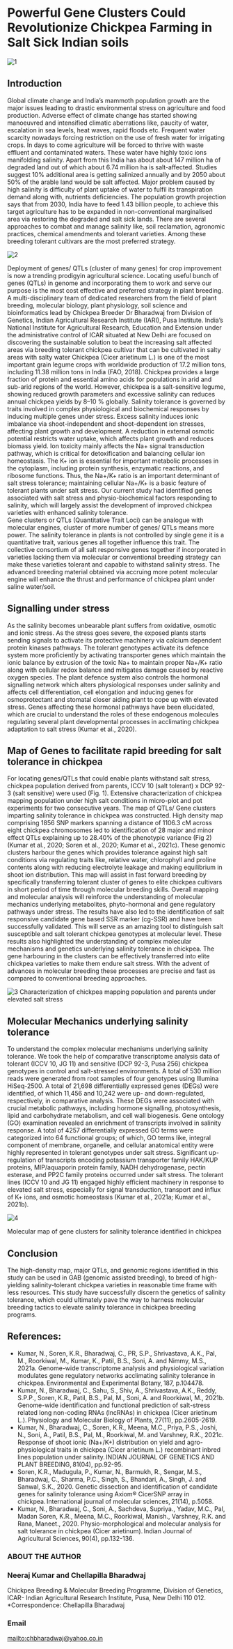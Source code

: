 # Powerful Gene Clusters Could Revolutionize Chickpea Farming in Salt Sick Indian soils 
![1](https://user-images.githubusercontent.com/85151795/187824533-0be34b07-15db-481c-855c-18963d6bd59c.jpg)

## Introduction
Global climate change and India’s mammoth population growth are the major issues leading to drastic environmental stress on agriculture and food production. Adverse effect of climate change has started showing manoeuvred and intensified climatic aberrations like, paucity of water, escalation in sea levels, heat waves, rapid floods etc. Frequent water scarcity nowadays forcing restriction on the use of fresh water for irrigating crops. In days to come agriculture will be forced to thrive with waste effluent and contaminated waters. These water have highly toxic ions manifolding salinity. Apart from this India has about about 147 million ha of degraded land out of which about 6.74 million ha is salt-affected. Studies suggest 10% additional area is getting salinized annually and by 2050 about 50% of the arable land would be salt affected. Major problem caused by high salinity is difficulty of plant uptake of water to fulfil its transpiration demand along with, nutrients deficiencies. The population growth projection says that from 2030, India have to feed 1.43 billion people, to achieve this target agriculture has to be expanded in non-conventional marginalised area via restoring the degraded and salt sick lands. There are several approaches to combat and manage salinity like, soil reclamation, agronomic practices, chemical amendments and tolerant varieties. Among these breeding tolerant cultivars are the most preferred strategy.

![2](https://user-images.githubusercontent.com/85151795/187824608-93edded3-3d7c-4f53-8bb2-752f38860393.jpg)

Deployment of genes/ QTLs (cluster of many genes) for crop improvement is now a trending prodigyin agricultural science. Locating useful bunch of genes (QTLs) in genome and incorporating them to work and serve our purpose is the most cost effective and preferred strategy in plant breeding. A multi-disciplinary team of dedicated researchers from the field of plant breeding, molecular biology, plant physiology, soil science and bioinformatics lead by Chickpea Breeder Dr Bharadwaj from Division of Genetics, Indian Agricultural Research Institute (IARI), Pusa Institute. India’s National Institute for Agricultural Research, Education and Extension under the administrative control of ICAR situated at New Delhi are focused on discovering the sustainable solution to beat the increasing salt affected areas via breeding tolerant chickpea cultivar that can be cultivated in salty areas with salty water 
Chickpea (Cicer arietinum L.) is one of the most important grain legume crops with worldwide production of 17.2 million tons, including 11.38 million tons in India (FAO, 2018). Chickpea provides a large fraction of protein and essential amino acids for populations in arid and sub-arid regions of the world. However, chickpea is a salt-sensitive legume, showing reduced growth parameters and excessive salinity can reduces annual chickpea yields by 8–10 % globally. Salinity tolerance is governed by traits involved in complex physiological and biochemical responses by inducing multiple genes under stress. Excess salinity induces ionic imbalance via shoot-independent and shoot-dependent ion stresses, affecting plant growth and development. A reduction in external osmotic potential restricts water uptake, which affects plant growth and reduces biomass yield. Ion toxicity mainly affects the Na+ signal transduction pathway, which is critical for detoxification and balancing cellular ion homeostasis. The K+ ion is essential for important metabolic processes in the cytoplasm, including protein synthesis, enzymatic reactions, and ribosome functions. Thus, the Na+/K+ ratio is an important determinant of salt stress tolerance; maintaining cellular Na+/K+ is a basic feature of tolerant plants under salt stress. Our current study had identified genes associated with salt stress and physio-biochemical factors responding to salinity, which will largely assist the development of improved chickpea varieties with enhanced salinity tolerance.  
Gene clusters or QTLs (Quantitative Trait Loci) can be analogue with molecular engines, cluster of more number of genes/ QTLs means more power. The salinity tolerance in plants is not controlled by single gene it is a quantitative trait, various genes all together influence this trait. The collective consortium of all salt responsive genes together if incorporated in varieties lacking them via molecular or conventional breeding strategy can make these varieties tolerant and capable to withstand salinity stress. The advanced breeding material obtained via accruing more potent molecular engine will enhance the thrust and performance of chickpea plant under saline water/soil.  
## Signalling under stress 
As the salinity becomes unbearable plant suffers from oxidative, osmotic and ionic stress. As the stress goes severe, the exposed plants starts sending signals to activate its protective machinery via calcium dependent protein kinases pathways. The tolerant genotypes activate its defence system more proficiently by activating transporter genes which maintain the ionic balance by extrusion of the toxic Na+ to maintain proper Na+/K+ ratio along with cellular redox balance and mitigates damage caused by reactive oxygen species. The plant defence system also controls the hormonal signalling network which alters physiological responses under salinity and affects cell differentiation, cell elongation and inducing genes for osmoprotectant and stomatal closer aiding plant to cope up with elevated stress. Genes affecting these hormonal pathways have been elucidated, which are crucial to understand the roles of these endogenous molecules regulating several plant developmental processes in acclimating chickpea adaptation to salt stress (Kumar et al., 2020). 
## Map of Genes to facilitate rapid breeding for salt tolerance in chickpea 
For locating genes/QTLs that could enable plants withstand salt stress, chickpea population derived from parents, ICCV 10 (salt tolerant) x DCP 92-3 (salt sensitive) were used (Fig. 1). Extensive characterization of chickpea mapping population under high salt conditions in micro-plot and pot experiments for two consecutive years. The map of QTLs/ Gene clusters imparting salinity tolerance in chickpea was constructed. High density map comprising 1856 SNP markers spanning a distance of 1106.3 cM across eight chickpea chromosomes led to identification of 28 major and minor effect QTLs explaining up to 28.40% of the phenotypic variance (Fig 2) (Kumar et al., 2020; Soren et al., 2020; Kumar et al., 2021c). These genomic clusters harbour the genes which provides tolerance against high salt conditions via regulating traits like, relative water, chlorophyll and proline contents along with reducing electrolyte leakage and making equilibrium in shoot ion distribution. This map will assist in fast forward breeding by specifically transferring tolerant cluster of genes to elite chickpea cultivars in short period of time through molecular breeding skills. Overall mapping and molecular analysis will reinforce the understanding of molecular mechanics underlying metabolites, phyto-hormonal and gene regulatory pathways under stress. The results have also led to the identification of salt responsive candidate gene based SSR marker (cg-SSR) and have been successfully validated. This will serve as an amazing tool to distinguish salt susceptible and salt tolerant chickpea genotypes at molecular level. These results also highlighted the understanding of complex molecular mechanisms and genetics underlying salinity tolerance in chickpea. The gene harbouring in the clusters can be effectively transferred into elite chickpea varieties to make them endure salt stress. With the advent of advances in molecular breeding these processes are precise and fast as compared to conventional breeding approaches. 

![3](https://user-images.githubusercontent.com/85151795/187824709-886d826d-8a09-4731-aa57-0ef51e500200.png)
Characterization of chickpea mapping population and parents under elevated salt stress 

## Molecular Mechanics underlying salinity tolerance
To understand the complex molecular mechanisms underlying salinity tolerance. We took the help of comparative transcriptome analysis data of tolerant (ICCV 10, JG 11) and sensitive (DCP 92-3, Pusa 256) chickpea genotypes in control and salt-stressed environments. A total of 530 million reads were generated from root samples of four genotypes using Illumina HiSeq-2500. A total of 21,698 differentially expressed genes (DEGs) were identified, of which 11,456 and 10,242 were up- and down-regulated, respectively, in comparative analysis. These DEGs were associated with crucial metabolic pathways, including hormone signalling, photosynthesis, lipid and carbohydrate metabolism, and cell wall biogenesis. Gene ontology (GO) examination revealed an enrichment of transcripts involved in salinity response. A total of 4257 differentially expressed GO terms were categorized into 64 functional groups; of which, GO terms like, integral component of membrane, organelle, and cellular anatomical entity were highly represented in tolerant genotypes under salt stress. Significant up-regulation of transcripts encoding potassium transporter family HAK/KUP proteins, MIP/aquaporin protein family, NADH dehydrogenase, pectin esterase, and PP2C family proteins occurred under salt stress. The tolerant lines (ICCV 10 and JG 11) engaged highly efficient machinery in response to elevated salt stress, especially for signal transduction, transport and influx of K+ ions, and osmotic homeostasis (Kumar et al., 2021a; Kumar et al., 2021b). 

![4](https://user-images.githubusercontent.com/85151795/187824901-3370ff6f-81da-4380-b835-20405a5a37aa.jpg)

Molecular map of gene clusters for salinity tolerance identified in chickpea 

## Conclusion 
The high-density map, major QTLs, and genomic regions identified in this study can be used in GAB (genomic assisted breeding), to breed of high-yielding salinity-tolerant chickpea varieties in reasonable time frame with less resources. This study have successfully discern the genetics of salinity tolerance, which could ultimately pave the way to harness molecular breeding tactics to elevate salinity tolerance in chickpea breeding programs. 
## References:
- Kumar, N., Soren, K.R., Bharadwaj, C., PR, S.P., Shrivastava, A.K., Pal, M., Roorkiwal, M., Kumar, K., Patil, B.S., Soni, A. and Nimmy, M.S., 2021a. Genome-wide transcriptome analysis and physiological variation modulates gene regulatory networks acclimating salinity tolerance in chickpea. Environmental and Experimental Botany, 187, p.104478. 
- Kumar, N., Bharadwaj, C., Sahu, S., Shiv, A., Shrivastava, A.K., Reddy, S.P.P., Soren, K.R., Patil, B.S., Pal, M., Soni, A. and Roorkiwal, M., 2021b. Genome-wide identification and functional prediction of salt-stress related long non-coding RNAs (lncRNAs) in chickpea (Cicer arietinum L.). Physiology and Molecular Biology of Plants, 27(11), pp.2605-2619. 
- Kumar, N., Bharadwaj, C., Soren, K.R., Meena, M.C., Priya, P.S., Joshi, N., Soni, A., Patil, B.S., Pal, M., Roorkiwal, M. and Varshney, R.K., 2021c. Response of shoot ionic (Na+/K+) distribution on yield and agro-physiological traits in chickpea (Cicer arietinum L.) recombinant inbred lines population under salinity. INDIAN JOURNAL OF GENETICS AND PLANT BREEDING, 81(04), pp.92-95. 
- Soren, K.R., Madugula, P., Kumar, N., Barmukh, R., Sengar, M.S., Bharadwaj, C., Sharma, P.C., Singh, S., Bhandari, A., Singh, J. and Sanwal, S.K., 2020. Genetic dissection and identification of candidate genes for salinity tolerance using Axiom® CicerSNP array in chickpea. International journal of molecular sciences, 21(14), p.5058. 
- Kumar, N., Bharadwaj, C., Soni, A., Sachdeva, Supriya., Yadav, M.C., Pal, Madan Soren, K.R., Meena, M.C., Roorkiwal, Manish., Varshney, R.K. and Rana, Maneet., 2020. Physio-morphological and molecular analysis for salt tolerance in chickpea (Cicer arietinum). Indian Journal of Agricultural Sciences, 90(4), pp.132-136.

### ABOUT THE AUTHOR
### Neeraj Kumar and Chellapilla Bharadwaj
Chickpea Breeding & Molecular Breeding Programme, Division of Genetics, ICAR- Indian Agricultural Research Institute, Pusa, New Delhi 110 012. 
*Correspondence: Chellapilla Bharadwaj
### Email
[mailto:chbharadwaj@yahoo.co.in](mailto:chbharadwaj@yahoo.co.in)
